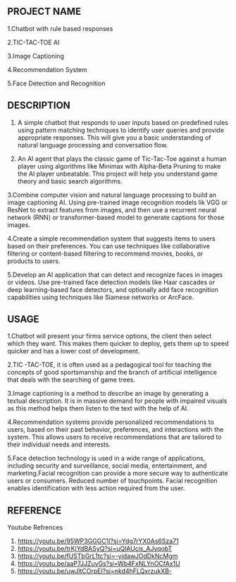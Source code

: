 
## PROJECT NAME
1.Chatbot with rule based responses

2.TIC-TAC-TOE AI

3.Image Captioning

4.Recommendation System

5.Face Detection and Recognition
## DESCRIPTION
1. A simple chatbot that responds to user inputs based on predefined rules using pattern matching techniques to identify user queries and provide appropriate
responses. This will give you a basic understanding of natural language processing and conversation flow.

2. An AI agent that plays the classic game of Tic-Tac-Toe against a human player using algorithms like Minimax with Alpha-Beta Pruning to make the AI player unbeatable. This project will help you 
understand game theory and basic search algorithms.

3.Combine computer vision and natural language processing to build an image captioning AI. Using pre-trained image recognition models lik VGG or ResNet to extract features from images, and then use a recurrent neural network (RNN) or transformer-based model to generate captions for those images.

4.Create a simple recommendation system that suggests items to users based on their preferences. You can use techniques like collaborative filtering or content-based filtering to recommend movies, books, or products to users.

5.Develop an AI application that can detect and recognize faces in images or videos. Use pre-trained face detection models like Haar cascades or deep 
learning-based face detectors, and optionally add face recognition capabilities using techniques like Siamese networks or ArcFace.
## USAGE
1.Chatbot will present your firms service options, the client then select which they want. This makes them quicker to deploy, gets them up to speed quicker and has a lower cost of development.

2.TIC -TAC-TOE, it is often used as a pedagogical tool for teaching the concepts of good sportsmanship and the branch of artificial intelligence that deals with the searching of game trees.

3.Image captioning is a method to describe an image by generating a textual description. It is in massive demand for people with impaired visuals as this method helps them listen to the text with the help of AI.

4.Recommendation systems provide personalized recommendations to users, based on their past behavior, preferences, and interactions with the system. This allows users to receive recommendations that are tailored to their individual needs and interests.

5.Face detection technology is used in a wide range of applications, including security and surveillance, social media, entertainment, and marketing.Facial recognition can provide a more secure way to authenticate users or consumers. Reduced number of touchpoints. Facial recognition enables identification with less action required from the user.
## REFERENCE
Youtube Refrences

1. https://youtu.be/95WP3GGGC1I?si=Ydg7rYX0As6Sza71
2. https://youtu.be/trKjYdBASyQ?si=uQlAUcis_AJvqobT
3. https://youtu.be/fUSTbGrL1tc?si=-yidawJOdDkNcMgm
4. https://youtu.be/aaP7JJZuvGs?si=Wb4FxNLYnOCfAx1U
5. https://youtu.be/uwJltCOrpEI?si=nkd4hFLQxrzukXB-